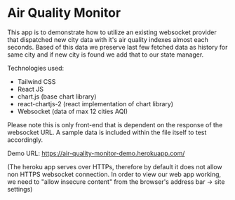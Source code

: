 # Air Quality Monitor

This app is to demonstrate how to utilize an existing websocket provider that dispatched new city data with it's air
quality indexes almost each seconds. Based of this data we preserve last few fetched data as history for same city and
if new city is found we add that to our state manager.

Technologies used:

- Tailwind CSS
- React JS
- chart.js (base chart library)
- react-chartjs-2 (react implementation of chart library)
- Websocket (data of max 12 cities AQI)

Please note this is only front-end that is dependent on the response of the websocket URL. A sample data is included
within the file itself to test accordingly.

Demo URL: https://air-quality-monitor-demo.herokuapp.com/

(The heroku app serves over HTTPs, therefore by default it does not allow non HTTPS websocket connection. In order to view our web app working, we need to "allow insecure content" from the browser's address bar -> site settings)